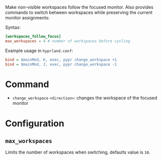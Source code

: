 Make non-visible workspaces follow the focused monitor.
Also provides commands to switch between workspaces while preserving the current monitor assignments: 

Syntax:
```toml
[workspaces_follow_focus]
max_workspaces = 4 # number of workspaces before cycling
```
Example usage in `hyprland.conf`:

```ini
bind = $mainMod, K, exec, pypr change_workspace +1
bind = $mainMod, J, exec, pypr change_workspace -1
 ```

# Command

- `change_workspace` `<direction>`: changes the workspace of the focused monitor

# Configuration

## `max_workspaces`

Limits the number of workspaces when switching, defaults value is `10`.

